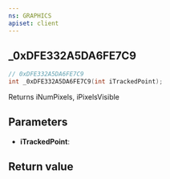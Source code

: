 ```yaml
---
ns: GRAPHICS
apiset: client
---
```

## _0xDFE332A5DA6FE7C9

```c
// 0xDFE332A5DA6FE7C9
int _0xDFE332A5DA6FE7C9(int iTrackedPoint);
```

Returns iNumPixels, iPixelsVisible

## Parameters
* **iTrackedPoint**:

## Return value